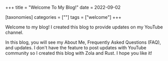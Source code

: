 +++
title = "Welcome To My Blog!"
date = 2022-09-02

[taxonomies]
categories = [""]
tags = ["welcome"]
+++

Welcome to my blog! I created this blog to provide updates on my YouTube channel.

<!-- more -->

In this blog, you will see my About Me, Frequently Asked Questions (FAQ), and updates. I don't have the feature to post updates with YouTube community so I created this blog with Zola and Rust. I hope you like it!